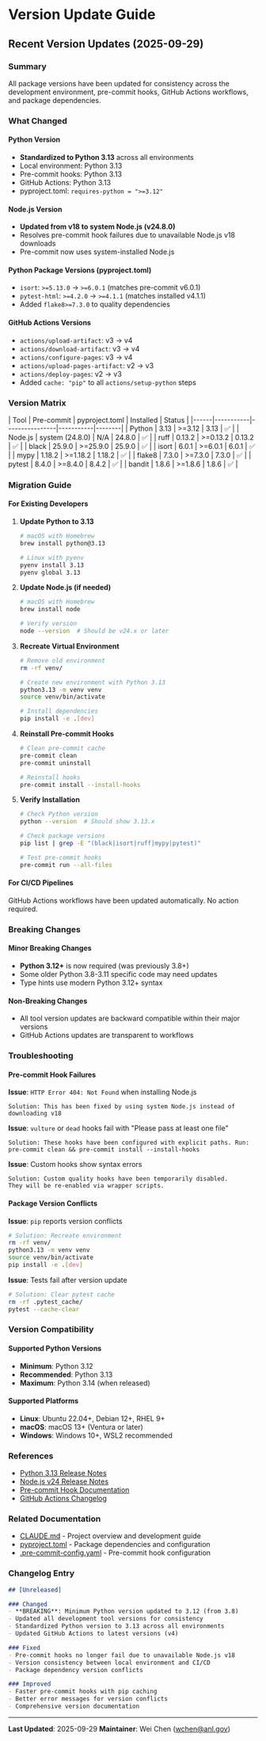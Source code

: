 # Version Update Guide

## Recent Version Updates (2025-09-29)

### Summary

All package versions have been updated for consistency across the development
environment, pre-commit hooks, GitHub Actions workflows, and package dependencies.

### What Changed

#### Python Version

- **Standardized to Python 3.13** across all environments
- Local environment: Python 3.13
- Pre-commit hooks: Python 3.13
- GitHub Actions: Python 3.13
- pyproject.toml: `requires-python = ">=3.12"`

#### Node.js Version

- **Updated from v18 to system Node.js (v24.8.0)**
- Resolves pre-commit hook failures due to unavailable Node.js v18 downloads
- Pre-commit now uses system-installed Node.js

#### Python Package Versions (pyproject.toml)

- `isort`: `>=5.13.0` → `>=6.0.1` (matches pre-commit v6.0.1)
- `pytest-html`: `>=4.2.0` → `>=4.1.1` (matches installed v4.1.1)
- Added `flake8>=7.3.0` to quality dependencies

#### GitHub Actions Versions

- `actions/upload-artifact`: v3 → v4
- `actions/download-artifact`: v3 → v4
- `actions/configure-pages`: v3 → v4
- `actions/upload-pages-artifact`: v2 → v3
- `actions/deploy-pages`: v2 → v3
- Added `cache: "pip"` to all `actions/setup-python` steps

### Version Matrix

| Tool | Pre-commit | pyproject.toml | Installed | Status |
|------|-----------|----------------|-----------|--------| | Python | 3.13 | >=3.12 |
3.13 | ✅ | | Node.js | system (24.8.0) | N/A | 24.8.0 | ✅ | | ruff | 0.13.2 | >=0.13.2 |
0.13.2 | ✅ | | black | 25.9.0 | >=25.9.0 | 25.9.0 | ✅ | | isort | 6.0.1 | >=6.0.1 |
6.0.1 | ✅ | | mypy | 1.18.2 | >=1.18.2 | 1.18.2 | ✅ | | flake8 | 7.3.0 | >=7.3.0 | 7.3.0
| ✅ | | pytest | 8.4.0 | >=8.4.0 | 8.4.2 | ✅ | | bandit | 1.8.6 | >=1.8.6 | 1.8.6 | ✅ |

### Migration Guide

#### For Existing Developers

1. **Update Python to 3.13**

   ```bash
   # macOS with Homebrew
   brew install python@3.13

   # Linux with pyenv
   pyenv install 3.13
   pyenv global 3.13
   ```

2. **Update Node.js (if needed)**

   ```bash
   # macOS with Homebrew
   brew install node

   # Verify version
   node --version  # Should be v24.x or later
   ```

3. **Recreate Virtual Environment**

   ```bash
   # Remove old environment
   rm -rf venv/

   # Create new environment with Python 3.13
   python3.13 -m venv venv
   source venv/bin/activate

   # Install dependencies
   pip install -e .[dev]
   ```

4. **Reinstall Pre-commit Hooks**

   ```bash
   # Clean pre-commit cache
   pre-commit clean
   pre-commit uninstall

   # Reinstall hooks
   pre-commit install --install-hooks
   ```

5. **Verify Installation**

   ```bash
   # Check Python version
   python --version  # Should show 3.13.x

   # Check package versions
   pip list | grep -E "(black|isort|ruff|mypy|pytest)"

   # Test pre-commit hooks
   pre-commit run --all-files
   ```

#### For CI/CD Pipelines

GitHub Actions workflows have been updated automatically. No action required.

### Breaking Changes

#### Minor Breaking Changes

- **Python 3.12+** is now required (was previously 3.8+)
- Some older Python 3.8-3.11 specific code may need updates
- Type hints use modern Python 3.12+ syntax

#### Non-Breaking Changes

- All tool version updates are backward compatible within their major versions
- GitHub Actions updates are transparent to workflows

### Troubleshooting

#### Pre-commit Hook Failures

**Issue**: `HTTP Error 404: Not Found` when installing Node.js

```
Solution: This has been fixed by using system Node.js instead of downloading v18
```

**Issue**: `vulture` or `dead` hooks fail with "Please pass at least one file"

```
Solution: These hooks have been configured with explicit paths. Run:
pre-commit clean && pre-commit install --install-hooks
```

**Issue**: Custom hooks show syntax errors

```
Solution: Custom quality hooks have been temporarily disabled.
They will be re-enabled via wrapper scripts.
```

#### Package Version Conflicts

**Issue**: `pip` reports version conflicts

```bash
# Solution: Recreate environment
rm -rf venv/
python3.13 -m venv venv
source venv/bin/activate
pip install -e .[dev]
```

**Issue**: Tests fail after version update

```bash
# Solution: Clear pytest cache
rm -rf .pytest_cache/
pytest --cache-clear
```

### Version Compatibility

#### Supported Python Versions

- **Minimum**: Python 3.12
- **Recommended**: Python 3.13
- **Maximum**: Python 3.14 (when released)

#### Supported Platforms

- **Linux**: Ubuntu 22.04+, Debian 12+, RHEL 9+
- **macOS**: macOS 13+ (Ventura or later)
- **Windows**: Windows 10+, WSL2 recommended

### References

- [Python 3.13 Release Notes](https://docs.python.org/3.13/whatsnew/3.13.html)
- [Node.js v24 Release Notes](https://nodejs.org/en/blog/release/v24.0.0)
- [Pre-commit Hook Documentation](https://pre-commit.com/)
- [GitHub Actions Changelog](https://github.blog/changelog/)

### Related Documentation

- [CLAUDE.md](../CLAUDE.md) - Project overview and development guide
- [pyproject.toml](../pyproject.toml) - Package dependencies and configuration
- [.pre-commit-config.yaml](../.pre-commit-config.yaml) - Pre-commit hook configuration

### Changelog Entry

```markdown
## [Unreleased]

### Changed
- **BREAKING**: Minimum Python version updated to 3.12 (from 3.8)
- Updated all development tool versions for consistency
- Standardized Python version to 3.13 across all environments
- Updated GitHub Actions to latest versions (v4)

### Fixed
- Pre-commit hooks no longer fail due to unavailable Node.js v18
- Version consistency between local environment and CI/CD
- Package dependency version conflicts

### Improved
- Faster pre-commit hooks with pip caching
- Better error messages for version conflicts
- Comprehensive version documentation
```

______________________________________________________________________

**Last Updated**: 2025-09-29 **Maintainer**: Wei Chen (wchen@anl.gov)
